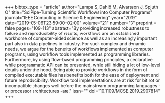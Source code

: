 +++
bibtex_type = "article"
author="Lampa S, Dahlö M, Alvarsson J, Spjuth O"
title="SciPipe-Turning Scientific Workflows into Computer Programs"
journal="IEEE Computing in Science \& Engineering"
year="2019"
date="2019-05-06T23:59:00+02:00"
volume="21"
number="3"
preprint = false
pages="109-113"
abstract="By providing increased robustness to failure and reproducibility of results, workflows are an established workhorse of computer-aided science as well as an increasingly important part also in data pipelines in industry. For such complex and dynamic needs, we argue for the benefits of workflows implemented as computer programs, using workflow tools implemented as programming libraries. Furthermore, by using flow-based programming principles, a declarative while programmatic API can be presented, while still hiding a lot of low-level details under the hood. Being able to provide workflows in the form of compiled executable files has benefits both for the ease of deployment and future reproducibility. Workflow tool implementations are at risk for bit rot or incompatible changes well before the mainstream programming languages -or processor architectures -are."
issn=""
doi="10.1109/MCSE.2019.2907814"
+++
